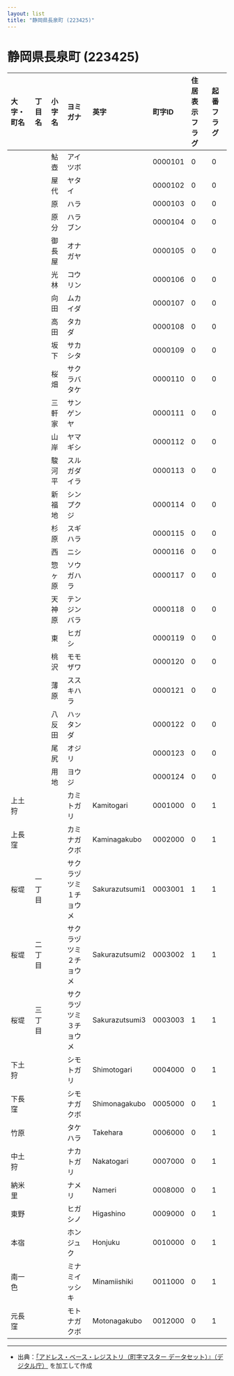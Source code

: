 ```yaml
---
layout: list
title: "静岡県長泉町 (223425)"
---
```


# 静岡県長泉町 (223425)

| 大字・町名 | 丁目名 | 小字名 | ヨミガナ | 英字 | 町字ID | 住居表示フラグ | 起番フラグ |
|:---|:---|:---|:---|:---|:---|:---|:---|
|  |  | 鮎壺 |   アイツボ |  | 0000101 | 0 | 0 |
|  |  | 屋代 |   ヤタイ |  | 0000102 | 0 | 0 |
|  |  | 原 |   ハラ |  | 0000103 | 0 | 0 |
|  |  | 原分 |   ハラブン |  | 0000104 | 0 | 0 |
|  |  | 御長屋 |   オナガヤ |  | 0000105 | 0 | 0 |
|  |  | 光林 |   コウリン |  | 0000106 | 0 | 0 |
|  |  | 向田 |   ムカイダ |  | 0000107 | 0 | 0 |
|  |  | 高田 |   タカダ |  | 0000108 | 0 | 0 |
|  |  | 坂下 |   サカシタ |  | 0000109 | 0 | 0 |
|  |  | 桜畑 |   サクラバタケ |  | 0000110 | 0 | 0 |
|  |  | 三軒家 |   サンゲンヤ |  | 0000111 | 0 | 0 |
|  |  | 山岸 |   ヤマギシ |  | 0000112 | 0 | 0 |
|  |  | 駿河平 |   スルガダイラ |  | 0000113 | 0 | 0 |
|  |  | 新福地 |   シンプクジ |  | 0000114 | 0 | 0 |
|  |  | 杉原 |   スギハラ |  | 0000115 | 0 | 0 |
|  |  | 西 |   ニシ |  | 0000116 | 0 | 0 |
|  |  | 惣ヶ原 |   ソウガハラ |  | 0000117 | 0 | 0 |
|  |  | 天神原 |   テンジンバラ |  | 0000118 | 0 | 0 |
|  |  | 東 |   ヒガシ |  | 0000119 | 0 | 0 |
|  |  | 桃沢 |   モモザワ |  | 0000120 | 0 | 0 |
|  |  | 薄原 |   ススキハラ |  | 0000121 | 0 | 0 |
|  |  | 八反田 |   ハッタンダ |  | 0000122 | 0 | 0 |
|  |  | 尾尻 |   オジリ |  | 0000123 | 0 | 0 |
|  |  | 用地 |   ヨウジ |  | 0000124 | 0 | 0 |
| 上土狩 |  |  | カミトガリ   | Kamitogari | 0001000 | 0 | 1 |
| 上長窪 |  |  | カミナガクボ   | Kaminagakubo | 0002000 | 0 | 1 |
| 桜堤 | 一丁目 |  | サクラヅツミ １チョウメ  | Sakurazutsumi1 | 0003001 | 1 | 1 |
| 桜堤 | 二丁目 |  | サクラヅツミ ２チョウメ  | Sakurazutsumi2 | 0003002 | 1 | 1 |
| 桜堤 | 三丁目 |  | サクラヅツミ ３チョウメ  | Sakurazutsumi3 | 0003003 | 1 | 1 |
| 下土狩 |  |  | シモトガリ   | Shimotogari | 0004000 | 0 | 1 |
| 下長窪 |  |  | シモナガクボ   | Shimonagakubo | 0005000 | 0 | 1 |
| 竹原 |  |  | タケハラ   | Takehara | 0006000 | 0 | 1 |
| 中土狩 |  |  | ナカトガリ   | Nakatogari | 0007000 | 0 | 1 |
| 納米里 |  |  | ナメリ   | Nameri | 0008000 | 0 | 1 |
| 東野 |  |  | ヒガシノ   | Higashino | 0009000 | 0 | 1 |
| 本宿 |  |  | ホンジュク   | Honjuku | 0010000 | 0 | 1 |
| 南一色 |  |  | ミナミイッシキ   | Minamiishiki | 0011000 | 0 | 1 |
| 元長窪 |  |  | モトナガクボ   | Motonagakubo | 0012000 | 0 | 1 |

---

- 出典：[「アドレス・ベース・レジストリ（町字マスター データセット）』（デジタル庁）](https://www.digital.go.jp/policies/base_registry_address/) を加工して作成